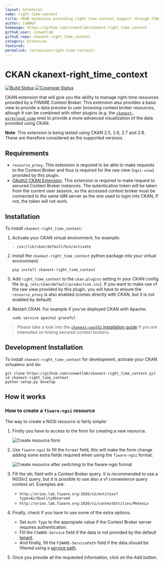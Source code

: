 ```yaml
---
layout: extension
name: right-time-context
title: CKAN extension providing right time context support through FIWARE NGSI
author: CoNWeT
homepage: https://github.com/conwetlab/ckanext-right_time_context
github_user: conwetlab
github_repo: ckanext-right_time_context
category: Extension
featured: 
permalink: /extension/right-time-context/
---
```



CKAN ckanext-right\_time\_context
=================================

[![Build
Status](https://travis-ci.org/conwetlab/ckanext-right_time_context.svg?branch=master)](https://travis-ci.org/conwetlab/ckanext-right_time_context)
[![Coverage
Status](https://coveralls.io/repos/github/conwetlab/ckanext-right_time_context/badge.svg?branch=master)](https://coveralls.io/github/conwetlab/ckanext-right_time_context?branch=master)

CKAN extension that will give you the ability to manage right-time
resources provided by a FIWARE Context Broker. This extension also
provides a basic view to provide a data preview to user browsing context
broker resources, altough it can be combined with other plugins (e.g.
the
[`ckanext-wirecloud_view`](https://github.com/conwetlab/ckanext-wirecloud_view.git)
one) to provide a more advanced visualization of the data provided using
CKAN.

**Note**: This extension is being tested using CKAN 2.5, 2.6, 2.7 and
2.8. These are therefore considered as the supported versions

Requirements
------------

-   `resource_proxy`. This extension is required to be able to make
    requests to the Context Broker and thus is required for the raw view
    (`ngsi-view`) provided by this plugin.
-   [OAuth2 CKAN
    Extension](https://github.com/conwetlab/ckanext-oauth2/). This
    extension is required to make request to secured Context Broker
    instances. The autentication token will be taken from the current
    user session, so the accessed context broker must be connected to
    the same IdM server as the one used to login into CKAN, if not, the
    token will not work.

Installation
------------

To install `ckanext-right_time_context`:

1.  Activate your CKAN virtual environment, for example:

        . /usr/lib/ckan/default/bin/activate

2.  Install the `ckanext-right_time_context` python package into your
    virtual environment:

        pip install ckanext-right_time_context

3.  Add `right_time_context` to the `ckan.plugins` setting in your CKAN
    config file (e.g. `/etc/ckan/default/production.ini`). If you want
    to make use of the raw view provided by this plugin, you will have
    to ensure the `resource_proxy` is also enabled (comes directly with
    CKAN, but it is not enabled by default)

4.  Restart CKAN. For example if you've deployed CKAN with Apache:

        sudo service apache2 graceful

> Please take a look into the [`ckanext-oauth2` installation
> guide](https://github.com/conwetlab/ckanext-oauth2/wiki/Activating-and-Installing)
> if you are interested on linking secured context brokers.

Development Installation
------------------------

To install `ckanext-right_time_context` for development, activate your
CKAN virtualenv and do:

    git clone https://github.com/conwetlab/ckanext-right_time_context.git
    cd ckanext-right_time_context
    python setup.py develop

How it works
------------

### How to create a `fiware-ngsi` resource

The way to create a NGSI resource is fairly simple:

1.  Firstly you have to access to the form for creating a new resource.

    ![Create resource form](images/create_resource_form.png)

2.  Use `fiware-ngsi` to fill the `Format` field, this will make the
    form change adding some extra fields required when using the
    `fiware-ngsi` format.

    ![Create resource after switching to the fiware-ngsi
    format](images/create_resource_form_fiwarengsi.png)

3.  Fill the `URL` field with a Context Broker query. It is recommended
    to use a NGSIv2 query, but it is possible to use also a v1
    convenience query context url. Examples are:

    -   `http://orion.lab.fiware.org:1026/v2/entities?type=AirQualityObserved`
    -   `http://orion.lab.fiware.org:1026/v1/contextEntities/MeteoLo`

4.  Finally, check if you have to use some of the extra options:
    -   Set `Auth Type` to the appropiate value if the Context Broker
        server requires authentication.
    -   Fill the `FIWARE-Service` field if the data is not provided by
        the default
        [tenant](http://fiware-orion.readthedocs.io/en/master/user/multitenancy/).
    -   And finally, fill the `FIWARE-ServicePath` field if the data
        should be filtered using a [service
        path](http://fiware-orion.readthedocs.io/en/master/user/service_path/).
5.  Once you provide all the requested information, click on the *Add*
    button.

